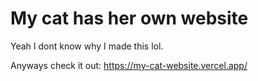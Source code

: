 # My cat has her own website

Yeah I dont know why I made this lol.

Anyways check it out: https://my-cat-website.vercel.app/
